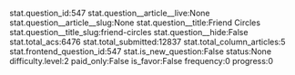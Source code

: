 stat.question_id:547
stat.question__article__live:None
stat.question__article__slug:None
stat.question__title:Friend Circles
stat.question__title_slug:friend-circles
stat.question__hide:False
stat.total_acs:6476
stat.total_submitted:12837
stat.total_column_articles:5
stat.frontend_question_id:547
stat.is_new_question:False
status:None
difficulty.level:2
paid_only:False
is_favor:False
frequency:0
progress:0
